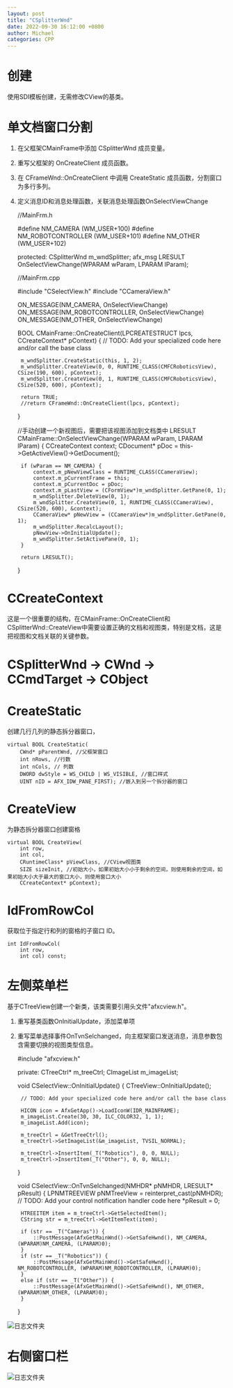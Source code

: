 ```yaml
---
layout: post
title: "CSplitterWnd"
date: 2022-09-30 16:12:00 +0800
author: Michael
categories: CPP
---
```


# 创建
使用SDI模板创建，无需修改CView的基类。

# 单文档窗口分割
1. 在父框架CMainFrame中添加 CSplitterWnd 成员变量。
2. 重写父框架的 OnCreateClient 成员函数。
3. 在 CFrameWnd::OnCreateClient 中调用 CreateStatic 成员函数，分割窗口为多行多列。
4. 定义消息ID和消息处理函数，关联消息处理函数OnSelectViewChange

	//MainFrm.h

	#define NM_CAMERA (WM_USER+100)
	#define NM_ROBOTCONTROLLER (WM_USER+101)
	#define NM_OTHER (WM_USER+102)

	protected:
		CSplitterWnd m_wndSplitter;
		afx_msg LRESULT OnSelectViewChange(WPARAM wParam, LPARAM lParam);

	//MainFrm.cpp

	#include "CSelectView.h"
	#include "CCameraView.h"

	ON_MESSAGE(NM_CAMERA, OnSelectViewChange)
	ON_MESSAGE(NM_ROBOTCONTROLLER, OnSelectViewChange)
	ON_MESSAGE(NM_OTHER, OnSelectViewChange)

	BOOL CMainFrame::OnCreateClient(LPCREATESTRUCT lpcs, CCreateContext* pContext)
	{
		// TODO: Add your specialized code here and/or call the base class
	
		m_wndSplitter.CreateStatic(this, 1, 2);
		m_wndSplitter.CreateView(0, 0, RUNTIME_CLASS(CMFCRoboticsView), CSize(190, 600), pContext);
		m_wndSplitter.CreateView(0, 1, RUNTIME_CLASS(CMFCRoboticsView), CSize(520, 600), pContext);
	
		return TRUE;
		//return CFrameWnd::OnCreateClient(lpcs, pContext);
	}

	//手动创建一个新视图后，需要把该视图添加到文档类中
	LRESULT CMainFrame::OnSelectViewChange(WPARAM wParam, LPARAM lParam)
	{
		CCreateContext context;
		CDocument* pDoc = this->GetActiveView()->GetDocument();

		if (wParam == NM_CAMERA) {
			context.m_pNewViewClass = RUNTIME_CLASS(CCameraView);
			context.m_pCurrentFrame = this;
			context.m_pCurrentDoc = pDoc;
			context.m_pLastView = (CFormView*)m_wndSplitter.GetPane(0, 1);
			m_wndSplitter.DeleteView(0, 1);
			m_wndSplitter.CreateView(0, 1, RUNTIME_CLASS(CCameraView), CSize(520, 600), &context);
			CCameraView* pNewView = (CCameraView*)m_wndSplitter.GetPane(0, 1);
			m_wndSplitter.RecalcLayout();
			pNewView->OnInitialUpdate();
			m_wndSplitter.SetActivePane(0, 1);
		}

		return LRESULT();
	}

# CCreateContext
这是一个很重要的结构，在CMainFrame::OnCreateClient和CSplitterWnd::CreateView中需要设置正确的文档和视图类，特别是文档，这是把视图和文档关联的关键参数。

# CSplitterWnd -> CWnd -> CCmdTarget -> CObject

# CreateStatic
创建几行几列的静态拆分器窗口，

	virtual BOOL CreateStatic(
	    CWnd* pParentWnd, //父框架窗口
	    int nRows, //行数
	    int nCols, // 列数
	    DWORD dwStyle = WS_CHILD | WS_VISIBLE, //窗口样式
	    UINT nID = AFX_IDW_PANE_FIRST); //嵌入到另一个拆分器的窗口

# CreateView
为静态拆分器窗口创建窗格

	virtual BOOL CreateView(
	    int row,
	    int col,
	    CRuntimeClass* pViewClass, //CView视图类
	    SIZE sizeInit, //初始大小，如果初始大小小于剩余的空间，则使用剩余的空间，如果初始大小大于最大的窗口大小，则使用窗口大小
	    CCreateContext* pContext);

# IdFromRowCol
获取位于指定行和列的窗格的子窗口 ID。

	int IdFromRowCol(
	    int row,
	    int col) const;
		
# 左侧菜单栏
基于CTreeView创建一个新类，该类需要引用头文件"afxcview.h"。
1. 重写基类函数OnInitialUpdate，添加菜单项
2. 重写菜单选择事件OnTvnSelchanged，向主框架窗口发送消息，消息参数包含需要切换的视图类型信息。

	#include "afxcview.h"

	private:
		CTreeCtrl* m_treeCtrl;
		CImageList m_imageList;

	void CSelectView::OnInitialUpdate()
	{
		CTreeView::OnInitialUpdate();

		// TODO: Add your specialized code here and/or call the base class

		HICON icon = AfxGetApp()->LoadIconW(IDR_MAINFRAME);
		m_imageList.Create(30, 30, ILC_COLOR32, 1, 1);
		m_imageList.Add(icon);

		m_treeCtrl = &GetTreeCtrl();
		m_treeCtrl->SetImageList(&m_imageList, TVSIL_NORMAL);

		m_treeCtrl->InsertItem(_T("Robotics"), 0, 0, NULL);
		m_treeCtrl->InsertItem(_T("Other"), 0, 0, NULL);
	}

	void CSelectView::OnTvnSelchanged(NMHDR* pNMHDR, LRESULT* pResult)
	{
		LPNMTREEVIEW pNMTreeView = reinterpret_cast<LPNMTREEVIEW>(pNMHDR);
		// TODO: Add your control notification handler code here
		*pResult = 0;

		HTREEITEM item = m_treeCtrl->GetSelectedItem();
		CString str = m_treeCtrl->GetItemText(item);

		if (str == _T("Cameras")) {
			::PostMessage(AfxGetMainWnd()->GetSafeHwnd(), NM_CAMERA, (WPARAM)NM_CAMERA, (LPARAM)0);
		}
		if (str == _T("Robotics")) {
			::PostMessage(AfxGetMainWnd()->GetSafeHwnd(), NM_ROBOTCONTROLLER, (WPARAM)NM_ROBOTCONTROLLER, (LPARAM)0);
		}
		else if (str == _T("Other")) {
			::PostMessage(AfxGetMainWnd()->GetSafeHwnd(), NM_OTHER, (WPARAM)NM_OTHER, (LPARAM)0);
		}
	}

![日志文件夹](/assets/cpp/CTreeViewWizard.png)  

# 右侧窗口栏

![日志文件夹](/assets/cpp/CFormViewWizard.png)  

